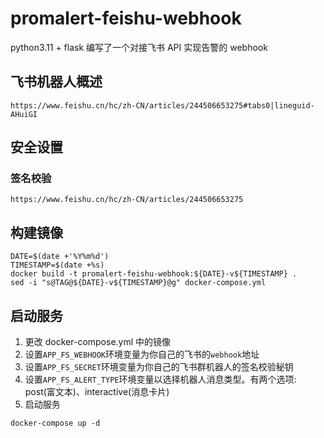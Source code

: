 # promalert-feishu-webhook

python3.11 + flask 编写了一个对接飞书 API 实现告警的 webhook

## 飞书机器人概述

```shell
https://www.feishu.cn/hc/zh-CN/articles/244506653275#tabs0|lineguid-AHuiGI
```

## 安全设置

### 签名校验

```shell
https://www.feishu.cn/hc/zh-CN/articles/244506653275
```

## 构建镜像

```shell
DATE=$(date +'%Y%m%d')
TIMESTAMP=$(date +%s)
docker build -t promalert-feishu-webhook:${DATE}-v${TIMESTAMP} .
sed -i "s@TAG@${DATE}-v${TIMESTAMP}@g" docker-compose.yml
```

## 启动服务

1. 更改 docker-compose.yml 中的镜像
2. 设置`APP_FS_WEBHOOK`环境变量为你自己的飞书的`webhook`地址
3. 设置`APP_FS_SECRET`环境变量为你自己的飞书群机器人的签名校验秘钥
4. 设置`APP_FS_ALERT_TYPE`环境变量以选择机器人消息类型。有两个选项: post(富文本)、interactive(消息卡片)
5. 启动服务

```shell
docker-compose up -d
```
